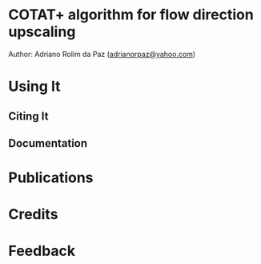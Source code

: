COTAT+ algorithm for flow direction upscaling
=======

Author: Adriano Rolim da Paz (adrianorpaz@yahoo.com)



Using It
========


Citing It
---------


Documentation
-------------


Publications
============


Credits
=======


Feedback
========
